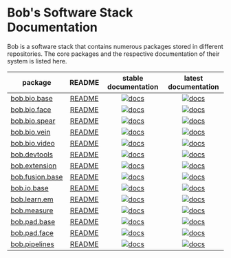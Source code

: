 # Bob's Software Stack Documentation

Bob is a software stack that contains numerous packages stored in different repositories.
The core packages and the respective documentation of their system is listed here.

| package | README | stable documentation | latest documentation |
|---|:---:|:---:|:---:|
| [bob.bio.base](https://gitlab.idiap.ch/bob/bob.bio.base) | [README](https://gitlab.idiap.ch/bob/bob.bio.base/-/blob/master/README.rst) | [![docs](https://img.shields.io/badge/docs-stable-yellow.svg)](https://www.idiap.ch/software/bob/docs/bob/bob.bio.base/stable/index.html) | [![docs](https://img.shields.io/badge/docs-latest-orange.svg)](https://www.idiap.ch/software/bob/docs/bob/bob.bio.base/master/index.html) |
| [bob.bio.face](https://gitlab.idiap.ch/bob/bob.bio.face) | [README](https://gitlab.idiap.ch/bob/bob.bio.face/-/blob/master/README.rst) | [![docs](https://img.shields.io/badge/docs-stable-yellow.svg)](https://www.idiap.ch/software/bob/docs/bob/bob.bio.face/stable/index.html) | [![docs](https://img.shields.io/badge/docs-latest-orange.svg)](https://www.idiap.ch/software/bob/docs/bob/bob.bio.face/master/index.html) |
| [bob.bio.spear](https://gitlab.idiap.ch/bob/bob.bio.spear) | [README](https://gitlab.idiap.ch/bob/bob.bio.spear/-/blob/master/README.rst)| [![docs](https://img.shields.io/badge/docs-stable-yellow.svg)](https://www.idiap.ch/software/bob/docs/bob/bob.bio.spear/stable/index.html) | [![docs](https://img.shields.io/badge/docs-latest-orange.svg)](https://www.idiap.ch/software/bob/docs/bob/bob.bio.spear/master/index.html) |
| [bob.bio.vein](https://gitlab.idiap.ch/bob/bob.bio.vein) | [README](https://gitlab.idiap.ch/bob/bob.bio.vein/-/blob/master/README.rst) | [![docs](https://img.shields.io/badge/docs-stable-yellow.svg)](https://www.idiap.ch/software/bob/docs/bob/bob.bio.vein/stable/index.html) | [![docs](https://img.shields.io/badge/docs-latest-orange.svg)](https://www.idiap.ch/software/bob/docs/bob/bob.bio.vein/master/index.html) |
| [bob.bio.video](https://gitlab.idiap.ch/bob/bob.bio.video) | [README](https://gitlab.idiap.ch/bob/bob.bio.video/-/blob/master/README.rst) | [![docs](https://img.shields.io/badge/docs-stable-yellow.svg)](https://www.idiap.ch/software/bob/docs/bob/bob.bio.video/stable/index.html) | [![docs](https://img.shields.io/badge/docs-latest-orange.svg)](https://www.idiap.ch/software/bob/docs/bob/bob.bio.video/master/index.html) |
| [bob.devtools](https://gitlab.idiap.ch/bob/bob.devtools) | [README](https://gitlab.idiap.ch/bob/bob.devtools/-/blob/master/README.rst) | [![docs](https://img.shields.io/badge/docs-stable-yellow.svg)](https://www.idiap.ch/software/bob/docs/bob/bob.devtools/stable/index.html)| [![docs](https://img.shields.io/badge/docs-latest-orange.svg)](https://www.idiap.ch/software/bob/docs/bob/bob.devtools/master/index.html) |
| [bob.extension](https://gitlab.idiap.ch/bob/bob.extension) | [README](https://gitlab.idiap.ch/bob/bob.extension/-/blob/master/README.rst) | [![docs](https://img.shields.io/badge/docs-stable-yellow.svg)](https://www.idiap.ch/software/bob/docs/bob/bob.extension/stable/index.html) | [![docs](https://img.shields.io/badge/docs-latest-orange.svg)](https://www.idiap.ch/software/bob/docs/bob/bob.extension/master/index.html) |
| [bob.fusion.base](https://gitlab.idiap.ch/bob/bob.fusion.base) | [README](https://gitlab.idiap.ch/bob/bob.fusion.base/-/blob/master/README.rst) | [![docs](https://img.shields.io/badge/docs-stable-yellow.svg)](https://www.idiap.ch/software/bob/docs/bob/bob.fusion.base/stable/index.html) | [![docs](https://img.shields.io/badge/docs-latest-orange.svg)](https://www.idiap.ch/software/bob/docs/bob/bob.fusion.base/master/index.html) |
| [bob.io.base](https://gitlab.idiap.ch/bob/bob.io.base) | [README](https://gitlab.idiap.ch/bob/bob.io.base/-/blob/master/README.rst) | [![docs](https://img.shields.io/badge/docs-stable-yellow.svg)](https://www.idiap.ch/software/bob/docs/bob/bob.io.base/stable/index.html) | [![docs](https://img.shields.io/badge/docs-latest-orange.svg)](https://www.idiap.ch/software/bob/docs/bob/bob.io.base/master/index.html) |
| [bob.learn.em](https://gitlab.idiap.ch/bob/bob.learn.em) | [README](https://gitlab.idiap.ch/bob/bob.learn.em/-/blob/master/README.rst) | [![docs](https://img.shields.io/badge/docs-stable-yellow.svg)](https://www.idiap.ch/software/bob/docs/bob/bob.learn.em/stable/index.html) | [![docs](https://img.shields.io/badge/docs-latest-orange.svg)](https://www.idiap.ch/software/bob/docs/bob/bob.learn.em/master/index.html) |
| [bob.measure](https://gitlab.idiap.ch/bob/bob.measure) | [README](https://gitlab.idiap.ch/bob/bob.measure/-/blob/master/README.rst) | [![docs](https://img.shields.io/badge/docs-stable-yellow.svg)](https://www.idiap.ch/software/bob/docs/bob/bob.measure/stable/index.html) | [![docs](https://img.shields.io/badge/docs-latest-orange.svg)](https://www.idiap.ch/software/bob/docs/bob/bob.measure/master/index.html) |
| [bob.pad.base](https://gitlab.idiap.ch/bob/bob.pad.base) | [README](https://gitlab.idiap.ch/bob/bob.pad.base/-/blob/master/README.rst) | [![docs](https://img.shields.io/badge/docs-stable-yellow.svg)](https://www.idiap.ch/software/bob/docs/bob/bob.pad.base/stable/index.html) | [![docs](https://img.shields.io/badge/docs-latest-orange.svg)](https://www.idiap.ch/software/bob/docs/bob/bob.pad.base/master/index.html) |
| [bob.pad.face](https://gitlab.idiap.ch/bob/bob.pad.face) | [README](https://gitlab.idiap.ch/bob/bob.pad.face/-/blob/master/README.rst) | [![docs](https://img.shields.io/badge/docs-stable-yellow.svg)](https://www.idiap.ch/software/bob/docs/bob/bob.pad.face/stable/index.html) | [![docs](https://img.shields.io/badge/docs-latest-orange.svg)](https://www.idiap.ch/software/bob/docs/bob/bob.pad.face/master/index.html) |
| [bob.pipelines](https://gitlab.idiap.ch/bob/bob.pipelines) | [README](https://gitlab.idiap.ch/bob/bob.pipelines/-/blob/master/README.rst) | [![docs](https://img.shields.io/badge/docs-stable-yellow.svg)](https://www.idiap.ch/software/bob/docs/bob/bob.pipelines/stable/index.html) | [![docs](https://img.shields.io/badge/docs-latest-orange.svg)](https://www.idiap.ch/software/bob/docs/bob/bob.pipelines/master/index.html) |
